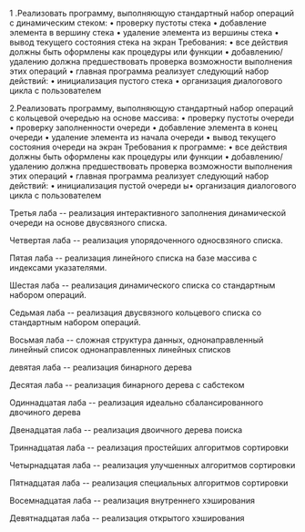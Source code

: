 1 .Реализовать программу, выполняющую стандартный набор операций с динамическим стеком:
        • проверку пустоты стека
        • добавление элемента в вершину стека
        • удаление элемента из вершины стека
        • вывод текущего состояния стека на экран
    Требования:
        • все действия должны быть оформлены как процедуры или функции
        • добавлению/удалению должна предшествовать проверка возможности выполнения этих операций
        • главная программа реализует следующий набор действий:
        • инициализация пустого стека
        • организация диалогового цикла с пользователем
        
2.Реализовать программу, выполняющую стандартный набор операций с кольцевой очередью на основе массива:
        • проверку пустоты очереди
        • проверку заполненности очереди
        • добавление элемента в конец очереди
        • удаление элемента из начала очереди
        • вывод текущего состояния очереди на экран
    Требования к программе:
        • все действия должны быть оформлены как процедуры или функции
        • добавлению/удалению должна предшествовать проверка возможности выполнения этих операций
        • главная программа реализует следующий набор действий:
        • инициализация пустой очереди
        ы• организация диалогового цикла с пользователем

Третья лаба -- реализация интерактивного заполнения динамической очереди на основе двусвязного списка.

Четвертая лаба -- реализация упорядоченного односвзяного списка.

Пятая лаба -- реализация линейного списка на базе массива с индексами указателями.

Шестая лаба -- реализация динамического списка со стандартным набором операций.

Седьмая лаба -- реализация двусвязного кольцевого списка со стандартным набором операций.

Восьмая лаба -- сложная структура данных, однонаправленный линейный список однонаправленных линейных списков

девятая лаба -- реализация бинарного дерева

Десятая лаба -- реализация бинарного дерева с сабстеком

Одиннадцатая лаба -- реализация идеально сбалансированного двочиного дерева

Двенадцатая лаба -- реализация двоичного дерева поиска

Триннадцатая лаба -- реализация простейших алгоритмов сортировки

Четырнадцатая лаба -- реализация улучшенных алгоритмов сортировки

Пятнадцатая лаба -- реализация специальных алгоритмов сортировки

Восемнадцатая лаба -- реализация внутреннего хэширования

Девятнадцатая лаба -- реализация открытого хэширования
